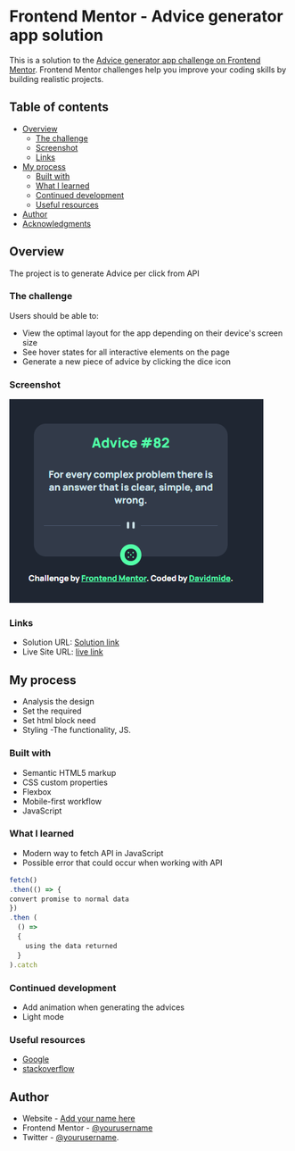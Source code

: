 # Frontend Mentor - Advice generator app solution

This is a solution to the [Advice generator app challenge on Frontend Mentor](https://www.frontendmentor.io/challenges/advice-generator-app-QdUG-13db). Frontend Mentor challenges help you improve your coding skills by building realistic projects.

## Table of contents

- [Overview](#overview)
  - [The challenge](#the-challenge)
  - [Screenshot](#screenshot)
  - [Links](#links)
- [My process](#my-process)
  - [Built with](#built-with)
  - [What I learned](#what-i-learned)
  - [Continued development](#continued-development)
  - [Useful resources](#useful-resources)
- [Author](#author)
- [Acknowledgments](#acknowledgments)

## Overview

The project is to generate Advice per click from API

### The challenge

Users should be able to:

- View the optimal layout for the app depending on their device's screen size
- See hover states for all interactive elements on the page
- Generate a new piece of advice by clicking the dice icon

### Screenshot

![](./images/Screenshot.png)


### Links

- Solution URL: [Solution link](https://github.com/Davidmide02/advice-generator-app-main.git)
- Live Site URL: [live link ](https://davidmide02.github.io/advice-generator-app-main/)

## My process
- Analysis the design
- Set the required
- Set html block need
- Styling
-The functionality, JS.

### Built with

- Semantic HTML5 markup
- CSS custom properties
- Flexbox
- Mobile-first workflow
- JavaScript

### What I learned

- Modern way to fetch API in JavaScript
- Possible error that could occur when working with API

```js
fetch()
.then(() => {
convert promise to normal data
})
.then (
  () =>
  {
    using the data returned
  }
).catch

```

### Continued development

- Add animation when generating the advices
- Light mode

### Useful resources

- [Google](https://www.google.com) 
- [stackoverflow](https://www.stackoverflow.com)


## Author

- Website - [Add your name here](https://www.your-site.com)
- Frontend Mentor - [@yourusername](https://www.frontendmentor.io/profile/Davidmide02)
- Twitter - [@yourusername](https://www.twitter.com/Davidmide02).
